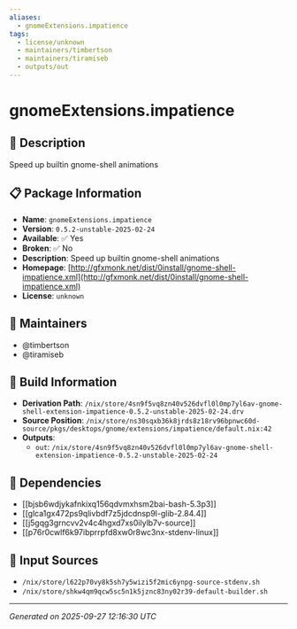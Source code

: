 ```yaml
---
aliases:
  - gnomeExtensions.impatience
tags:
  - license/unknown
  - maintainers/timbertson
  - maintainers/tiramiseb
  - outputs/out
---
```


# gnomeExtensions.impatience

## 📝 Description

Speed up builtin gnome-shell animations

## 📋 Package Information

- **Name**: `gnomeExtensions.impatience`
- **Version**: `0.5.2-unstable-2025-02-24`
- **Available**: ✅ Yes
- **Broken**: ✅ No
- **Description**: Speed up builtin gnome-shell animations
- **Homepage**: [http://gfxmonk.net/dist/0install/gnome-shell-impatience.xml](http://gfxmonk.net/dist/0install/gnome-shell-impatience.xml)
- **License**: `unknown`
## 👥 Maintainers

- @timbertson
- @tiramiseb


## 🔧 Build Information

- **Derivation Path**: `/nix/store/4sn9f5vq8zn40v526dvfl0l0mp7yl6av-gnome-shell-extension-impatience-0.5.2-unstable-2025-02-24.drv`
- **Source Position**: `/nix/store/ns30sqxb36k8jrds8z18rv96bpnwc60d-source/pkgs/desktops/gnome/extensions/impatience/default.nix:42`
- **Outputs**:
  - `out`:  `/nix/store/4sn9f5vq8zn40v526dvfl0l0mp7yl6av-gnome-shell-extension-impatience-0.5.2-unstable-2025-02-24`

## 🔗 Dependencies

- [[bjsb6wdjykafnkixq156qdvmxhsm2bai-bash-5.3p3]]
- [[glca1gx472ps9qlivbdf7z5jdcdnsp9l-glib-2.84.4]]
- [[j5gqg3grncvv2v4c4hgxd7xs0ilylb7v-source]]
- [[p76r0cwlf6k97ibprrpfd8xw0r8wc3nx-stdenv-linux]]

## 📁 Input Sources

- `/nix/store/l622p70vy8k5sh7y5wizi5f2mic6ynpg-source-stdenv.sh`
- `/nix/store/shkw4qm9qcw5sc5n1k5jznc83ny02r39-default-builder.sh`

---
*Generated on 2025-09-27 12:16:30 UTC*
